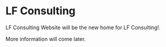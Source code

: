 # LF Consulting
LF Consulting Website will be the new home for LF Consulting!.

More information will come later.
